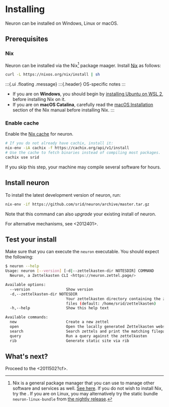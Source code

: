 # Installing

Neuron can be installed on Windows, Linux or macOS.

## Prerequisites

### Nix

Neuron can be installed via the Nix[^nix] package maager. Install [Nix](https://nixos.org/nix/) as follows:

``` bash
curl -L https://nixos.org/nix/install | sh
```

:::{.ui .floating .message}
:::{.header}
OS-specific notes
:::
* If you are on **Windows**, you should begin by [installing Ubuntu on
WSL 2](https://docs.microsoft.com/en-us/windows/wsl/install-win10), before installing Nix on it.
* If you are on **macOS Catalina**, carefully read the [macOS Installation](https://nixos.org/nix/manual/#sect-macos-installation) section of the Nix manual before installing Nix.
:::
 
### Enable cache

Enable the [Nix cache](https://srid.cachix.org/) for neuron.

``` bash
# If you do not already have cachix, install it:
nix-env -iA cachix -f https://cachix.org/api/v1/install
# Use the cache to fetch binaries instead of compiling most packages.
cachix use srid
```

If you skip this step, your machine may compile several software for hours.

## Install neuron

To install the latest development version of neuron, run:

```bash
nix-env -if https://github.com/srid/neuron/archive/master.tar.gz
```

Note that this command can also *upgrade* your existing install of neuron.

For alternative mechanisms, see <2012401>.

## Test your install

Make sure that you can execute the `neuron` executable. You should expect the following:

```bash
$ neuron --help
Usage: neuron [--version] [-d|--zettelkasten-dir NOTESDIR] COMMAND
  Neuron, a Zettelkasten CLI <https://neuron.zettel.page/>

Available options:
  --version                Show version
  -d,--zettelkasten-dir NOTESDIR
                           Your zettelkasten directory containing the zettel
                           files (default: /home/srid/zettelkasten)
  -h,--help                Show this help text

Available commands:
  new                      Create a new zettel
  open                     Open the locally generated Zettelkasten website
  search                   Search zettels and print the matching filepath
  query                    Run a query against the zettelkasten
  rib                      Generate static site via rib
```

## What's next?

Proceed to the <2011502?cf>.

[^nix]: Nix is a general package manager that you can use to manage other software and services as well. [See here](https://github.com/srid/neuron/issues/193#issuecomment-629557917). If you do not wish to install Nix, try the <c6176636>. If you are on Linux, you may alternatively try the static bundle `neuron-linux-bundle` from [the nightly release](https://github.com/srid/neuron/releases/tag/nightly).
